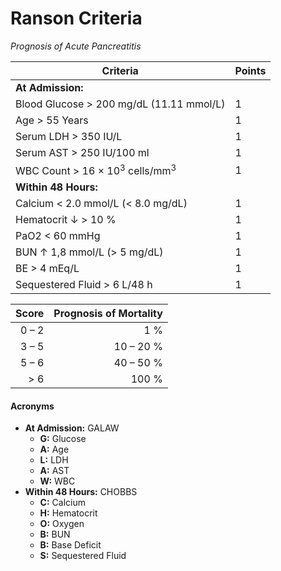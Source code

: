 # Ranson Criteria

_Prognosis of Acute Pancreatitis_

| Criteria | Points |
| --- | --- |
| __At Admission:__ ||
| Blood Glucose > 200 mg/dL (11.11 mmol/L) | 1 |
| Age > 55 Years | 1 |
| Serum LDH > 350 IU/L | 1 |
| Serum AST > 250 IU/100 ml | 1 |
| WBC Count > 16 × 10<sup>3</sup> cells/mm<sup>3</sup> | 1 |
| __Within 48 Hours:__ ||
| Calcium < 2.0 mmol/L (< 8.0 mg/dL) | 1 |
| Hematocrit ↓ > 10 % | 1 |
| PaO2 < 60 mmHg | 1 |
| BUN ↑ 1,8 mmol/L (> 5 mg/dL) | 1 |
| BE > 4 mEq/L | 1 |
| Sequestered Fluid > 6 L/48 h | 1 |

| Score | Prognosis of Mortality |
| ---: | ---: |
| 0 – 2 | 1 % |
| 3 – 5 | 10 – 20 % |
| 5 – 6 | 40 – 50 % |
| > 6 | 100 % |

#### Acronyms
- __At Admission:__ GALAW
	- __G:__ Glucose
	- __A:__ Age
	- __L:__ LDH
	- __A:__ AST
	- __W:__ WBC
- __Within 48 Hours:__ CHOBBS
	- __C:__ Calcium
	- __H:__ Hematocrit
	- __O:__ Oxygen
	- __B:__ BUN
	- __B:__ Base Deficit
	- __S:__ Sequestered Fluid